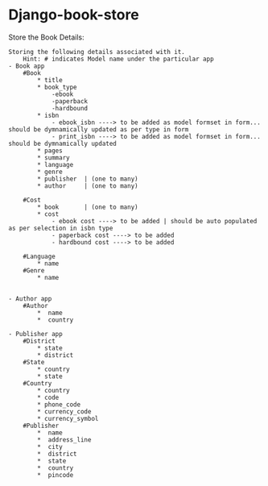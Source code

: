 # Django-book-store

Store the Book Details:

	Storing the following details associated with it.
		Hint: # indicates Model name under the particular app
	- Book app
		#Book
			* title
			* book_type
				-ebook
				-paperback
				-hardbound
			* isbn
				- ebook_isbn ----> to be added as model formset in form... should be dymnamically updated as per type in form
				- print_isbn ----> to be added as model formset in form... should be dymnamically updated
			* pages
			* summary        
			* language			
			* genre			
			* publisher  | (one to many)
			* author 	 | (one to many)

		#Cost
		    * book  	 | (one to many)
		    * cost
		    	- ebook cost ----> to be added | should be auto populated as per selection in isbn type
		    	- paperback cost ----> to be added
		    	- hardbound cost ----> to be added
		    	
		#Language 
			* name
		#Genre    
			* name

			
	- Author app
		#Author
			*  name
			*  country

	- Publisher app
		#District
			* state
			* district
		#State
			* country
			* state
		#Country
			* country
			* code
			* phone_code
			* currency_code
			* currency_symbol			
		#Publisher
			*  name
			*  address_line
			*  city
			*  district
			*  state
			*  country
			*  pincode
